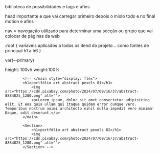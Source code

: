 <!-- ctrl + ; cria um novo comentário -->
<!-- html5 ou ! identifica a linguagem da programaçãop -->
<!-- para criar uma "caixa de conteúdo deve-se utilizar main antes" -->
<!-- Para se referir ao main utiliza-se class dentro de secçao, texto ou outro -->
<!-- Para utilizar uma fonte, além da opção de instalar no computador, pode colocar o código dentro do style.css -->
<!-- !important; vai fazer que sobrescreva o código a força -->
 <!-- Sequencia de important é: important>id>class>tag -->

 <!-- https://www.w3schools.com/ --> biblioteca de possibilidades e tags e afins

 head importante e que vai carregar primeiro
 depois o miolo todo e no final motion e afins

nav = navegação
utilizado para determinar uma secção ou grupo que vai colocar de páginas da web
<!-- seguido por Li list item -->
<!-- ou ul lista não ordenada -->

:root {
    variaveis aplicados a todos os itend do projeto... como fontes de principal  h1 a h6
}

var(--primary)

height: 100vh
weight:100%

            <!-- </main style="display: flex">
            <h1>portfólio art abstract pexels 01</h1>
                <img src="https://cdn.pixabay.com/photo/2024/07/09/16/37/abstract-8884025_1280.png" alt="">
                <p>Lorem ipsum, dolor sit amet consectetur adipisicing elit. Et eos quia ullam qui itaque quidem error cumque vero. Temporibus nostrum animi architecto nihil nulla impedit vero minima! Eaque, odit deserunt.</p>
            </main>
            
            <Section>
                <h1>portfólio art abstract pexels 02</h1>
                <img src="https://cdn.pixabay.com/photo/2024/07/09/16/37/abstract-8884025_1280.png" alt="">
            </Section> -->



                        